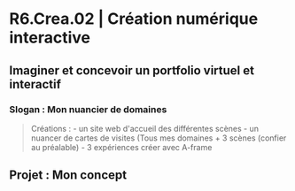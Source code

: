 # **R6.Crea.02** | Création numérique interactive
## Imaginer et concevoir un portfolio virtuel et interactif
### Slogan : Mon nuancier de domaines

> Créations : - un site web d'accueil des différentes scènes
>             - un nuancer de cartes de visites (Tous mes domaines + 3 scènes (confier au préalable)
>             - 3 expériences créer avec A-frame

## Projet : Mon concept


